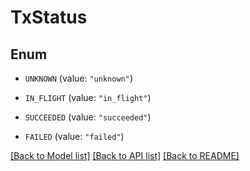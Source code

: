 # TxStatus

## Enum


* `UNKNOWN` (value: `"unknown"`)

* `IN_FLIGHT` (value: `"in_flight"`)

* `SUCCEEDED` (value: `"succeeded"`)

* `FAILED` (value: `"failed"`)


[[Back to Model list]](../README.md#documentation-for-models) [[Back to API list]](../README.md#documentation-for-api-endpoints) [[Back to README]](../README.md)


